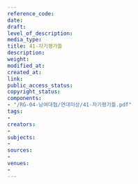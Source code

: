 ```yaml
---
reference_code: 
date: 
draft: 
level_of_description: 
media_type: 
title: 41-자기평가틀
description: 
weight: 
modified_at: 
created_at: 
link: 
public_access_status: 
copyright_status: 
components:
- "/RG-04-남여대협/연대미상/41-자기평가틀.pdf"
tags:
- 
creators:
- 
subjects:
- 
sources:
- 
venues:
- 
---
```

